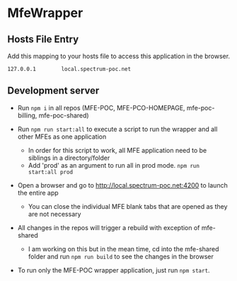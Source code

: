 # MfeWrapper

## Hosts File Entry

Add this mapping to your hosts file to access this application in the browser.

`127.0.0.1        local.spectrum-poc.net`

## Development server

- Run `npm i` in all repos (MFE-POC, MFE-PCO-HOMEPAGE, mfe-poc-billing, mfe-poc-shared)
- Run `npm run start:all` to execute a script to run the wrapper and all other MFEs as one application
  - In order for this script to work, all MFE application need to be siblings in a directory/folder
  - Add 'prod' as an argument to run all in prod mode. `npm run start:all prod`
- Open a browser and go to http://local.spectrum-poc.net:4200 to launch the entire app
  - You can close the individual MFE blank tabs that are opened as they are not necessary
- All changes in the repos will trigger a rebuild with exception of mfe-shared
  - I am working on this but in the mean time, cd into the mfe-shared folder and run `npm run build` to see the changes in the browser

- To run only the MFE-POC wrapper application, just run `npm start`. 